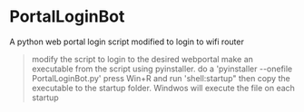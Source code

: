 # PortalLoginBot
A python web portal login script modified to login to wifi router
>modify the script to login to the desired webportal
>make an executable from the script using pyinstaller. do a 'pyinstaller --onefile PortalLoginBot.py'
>press Win+R and run 'shell:startup" then copy the executable to the startup folder. Windwos will execute the file on each startup

